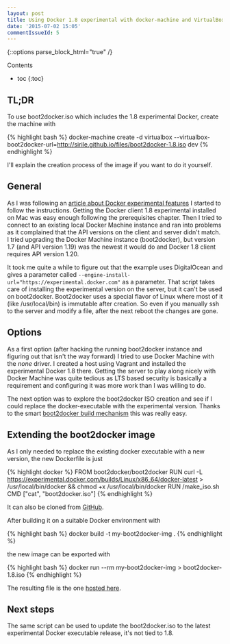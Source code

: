 ```yaml
---
layout: post
title: Using Docker 1.8 experimental with docker-machine and VirtualBox driver (boot2docker)
date: '2015-07-02 15:05'
commentIssueId: 5
---
```


{::options parse_block_html="true" /}
<div class="toc">
Contents

* toc
{:toc}
</div>

## TL;DR

To use boot2docker.iso which includes the 1.8 experimental Docker, create the machine with

{% highlight bash %}
docker-machine create -d virtualbox --virtualbox-boot2docker-url=http://sirile.github.io/files/boot2docker-1.8.iso dev
{% endhighlight %}

I'll explain the creation process of the image if you want to do it yourself.

## General

As I was following an [article about Docker experimental features](https://github.com/docker/docker/blob/master/experimental/compose_swarm_networking.md) I started to follow the instructions. Getting the Docker client 1.8 experimental installed on Mac was easy enough following the prerequisites chapter. Then I tried to connect to an existing local Docker Machine instance and ran into problems as it complained that the API versions on the client and server didn't match. I tried upgrading the Docker Machine instance (boot2docker), but version 1.7 (and API version 1.19) was the newest it would do and Docker 1.8 client requires API version 1.20.

It took me quite a while to figure out that the example uses DigitalOcean and gives a parameter called `--engine-install-url="https://experimental.docker.com"` as a parameter. That script takes care of installing the experimental version on the server, but it can't be used on boot2docker. Boot2docker uses a special flavor of Linux where most of it (like /usr/local/bin) is immutable after creation. So even if you manually ssh to the server and modify a file, after the next reboot the changes are gone.

## Options

As a first option (after hacking the running boot2docker instance and figuring out that isn't the way forward) I tried to use Docker Machine with the _none_ driver. I created a host using Vagrant and installed the experimental Docker 1.8 there. Getting the server to play along nicely with Docker Machine was quite tedious as LTS based security is basically a requirement and configuring it was more work than I was willing to do.

The next option was to explore the boot2docker ISO creation and see if I could replace the docker-executable with the experimental version. Thanks to the smart [boot2docker build mechanism](https://github.com/boot2docker/boot2docker/blob/master/doc/BUILD.md) this was really easy.

## Extending the boot2docker image

As I only needed to replace the existing docker executable with a new version, the new Dockerfile is just

{% highlight docker %}
FROM boot2docker/boot2docker
RUN curl -L https://experimental.docker.com/builds/Linux/x86_64/docker-latest > /usr/local/bin/docker && chmod +x /usr/local/bin/docker
RUN /make_iso.sh
CMD ["cat", "boot2docker.iso"]
{% endhighlight %}

It can also be cloned from [GitHub](https://github.com/SirIle/boot2docker-experimental).

After building it on a suitable Docker environment with

{% highlight bash %}
docker build -t my-boot2docker-img .
{% endhighlight %}

the new image can be exported with

{% highlight bash %}
docker run --rm my-boot2docker-img > boot2docker-1.8.iso
{% endhighlight %}

The resulting file is the one [hosted here](http://sirile.github.io/files/boot2docker-1.8.iso).

## Next steps

The same script can be used to update the boot2docker.iso to the latest experimental Docker executable release, it's not tied to 1.8.
